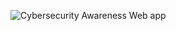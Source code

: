 ![Cybersecurity Awareness Web app](https://go.tiffin.edu/blog/what-can-i-do-with-a-cybersecurity-degree/)
